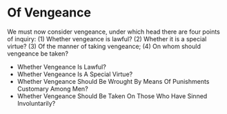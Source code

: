 # Of Vengeance

We must now consider vengeance, under which head there are four points of inquiry:
(1) Whether vengeance is lawful?
(2) Whether it is a special virtue?
(3) Of the manner of taking vengeance;
(4) On whom should vengeance be taken?

* Whether Vengeance Is Lawful?
* Whether Vengeance Is A Special Virtue?
* Whether Vengeance Should Be Wrought By Means Of Punishments Customary Among Men?
* Whether Vengeance Should Be Taken On Those Who Have Sinned Involuntarily?